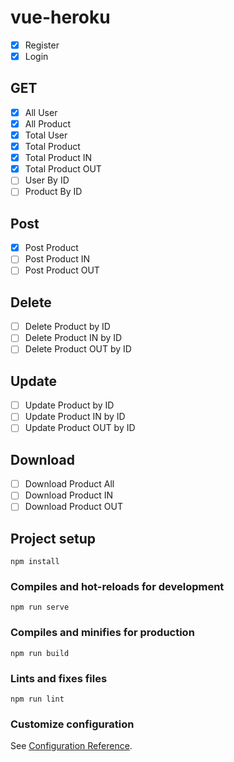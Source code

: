 # vue-heroku

-   [x] Register
-   [x] Login

## GET

-   [x] All User
-   [x] All Product
-   [x] Total User
-   [x] Total Product
-   [x] Total Product IN
-   [x] Total Product OUT
-   [ ] User By ID
-   [ ] Product By ID

## Post

-   [x] Post Product
-   [ ] Post Product IN
-   [ ] Post Product OUT

## Delete

-   [ ] Delete Product by ID
-   [ ] Delete Product IN by ID
-   [ ] Delete Product OUT by ID

## Update

-   [ ] Update Product by ID
-   [ ] Update Product IN by ID
-   [ ] Update Product OUT by ID

## Download

-   [ ] Download Product All
-   [ ] Download Product IN
-   [ ] Download Product OUT

## Project setup

```
npm install
```

### Compiles and hot-reloads for development

```
npm run serve
```

### Compiles and minifies for production

```
npm run build
```

### Lints and fixes files

```
npm run lint
```

### Customize configuration

See [Configuration Reference](https://cli.vuejs.org/config/).
